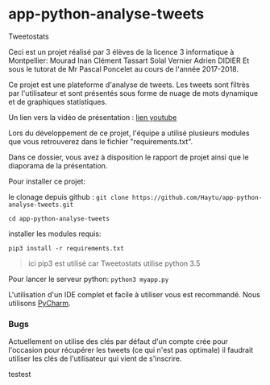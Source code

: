 # app-python-analyse-tweets
Tweetostats

Ceci est un projet réalisé par 3 élèves de la licence 3 informatique à Montpellier:
Mourad Inan
Clément Tassart
Solal Vernier
Adrien DIDIER
Et sous le tutorat de Mr Pascal Poncelet au cours de l'année 2017-2018.

Ce projet est une plateforme d'analyse de tweets. Les tweets sont filtrès par l'utilisateur et sont présentés sous forme de nuage de mots dynamique et de graphiques statistiques.

Un lien vers la vidéo de présentation : [lien youtube](https://www.youtube.com/watch?v=tZ1IKJi-IQg)

Lors du développement de ce projet, l'équipe a utilisé plusieurs modules que vous retrouverez dans le fichier "requirements.txt".

Dans ce dossier, vous avez à disposition le rapport de projet ainsi que le diaporama de la présentation.

Pour installer ce projet: 

le clonage depuis github :
`git clone https://github.com/Haytu/app-python-analyse-tweets.git`

`cd app-python-analyse-tweets`

installer les modules requis:

`pip3 install -r requirements.txt`
>ici pip3 est utilisé car Tweetostats utilise python 3.5

Pour lancer le serveur python: 
`python3 myapp.py`

L'utilisation d'un IDE complet et facile à utiliser vous est recommandé. Nous utilisons [PyCharm](https://www.jetbrains.com/pycharm/).

### Bugs
Actuellement on utilise des clés par défaut d'un compte crée pour l'occasion 
pour récupérer les tweets (ce qui n'est pas optimale) il faudrait utiliser
les clés de l'utilisateur qui vient de s'inscrire.

testest

    


